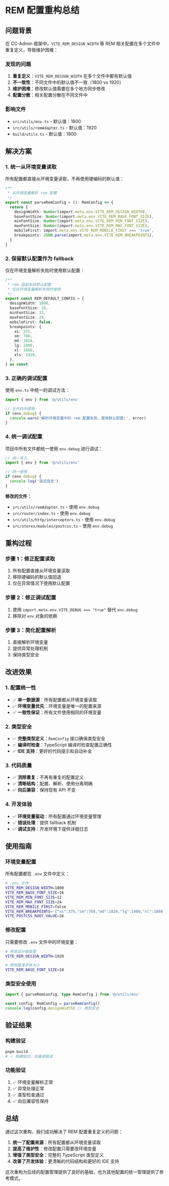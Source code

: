 <!--
  @copyright Copyright (c) 2025 chichuang
  @license 自定义商业限制许可证
  @description CC-Admin 企业级后台管理框架 - 文档

  本文件受版权保护，商业使用需要授权。
  联系方式: https://github.com/chichuang/cc-admin/issues

  This file is protected by copyright. Commercial use requires authorization.
  Contact: https://github.com/chichuang/cc-admin/issues
-->

# REM 配置重构总结

## 问题背景

在 CC-Admin 框架中，`VITE_REM_DESIGN_WIDTH` 等 REM 相关配置在多个文件中重复定义，导致维护困难：

### 发现的问题

1. **重复定义**：`VITE_REM_DESIGN_WIDTH` 在多个文件中都有默认值
2. **不一致性**：不同文件中的默认值不一致（1800 vs 1920）
3. **维护困难**：修改默认值需要在多个地方同步修改
4. **配置分散**：相关配置分散在不同文件中

### 影响文件

- `src/utils/env.ts` - 默认值：1800
- `src/utils/remAdapter.ts` - 默认值：1920
- `build/utils.ts` - 默认值：1800

## 解决方案

### 1. 统一从环境变量读取

所有配置都直接从环境变量读取，不再使用硬编码的默认值：

```typescript
/**
 * 从环境变量解析 rem 配置
 */
export const parseRemConfig = (): RemConfig => {
  return {
    designWidth: Number(import.meta.env.VITE_REM_DESIGN_WIDTH),
    baseFontSize: Number(import.meta.env.VITE_REM_BASE_FONT_SIZE),
    minFontSize: Number(import.meta.env.VITE_REM_MIN_FONT_SIZE),
    maxFontSize: Number(import.meta.env.VITE_REM_MAX_FONT_SIZE),
    mobileFirst: import.meta.env.VITE_REM_MOBILE_FIRST === 'true',
    breakpoints: JSON.parse(import.meta.env.VITE_REM_BREAKPOINTS),
  }
}
```

### 2. 保留默认配置作为 fallback

仅在环境变量解析失败时使用默认配置：

```typescript
/**
 * rem 适配系统默认配置
 * 仅在环境变量解析失败时使用
 */
export const REM_DEFAULT_CONFIG = {
  designWidth: 1800,
  baseFontSize: 16,
  minFontSize: 12,
  maxFontSize: 24,
  mobileFirst: false,
  breakpoints: {
    xs: 375,
    sm: 768,
    md: 1024,
    lg: 1400,
    xl: 1660,
    xls: 1920,
  },
} as const
```

### 3. 正确的调试配置

使用 `env.ts` 中统一的调试方法：

```typescript
import { env } from '@/utils/env'

// 在代码中使用
if (env.debug) {
  console.warn('解析环境变量中的 rem 配置失败，使用默认配置:', error)
}
```

### 4. 统一调试配置

项目中所有文件都统一使用 `env.debug` 进行调试：

```typescript
// 统一导入
import { env } from '@/utils/env'

// 统一使用
if (env.debug) {
  console.log('调试信息')
}
```

**修改的文件：**

- `src/utils/remAdapter.ts` - 使用 `env.debug`
- `src/router/index.ts` - 使用 `env.debug`
- `src/utils/http/interceptors.ts` - 使用 `env.debug`
- `src/stores/modules/postcss.ts` - 使用 `env.debug`

## 重构过程

### 步骤 1：修正配置读取

1. 所有配置直接从环境变量读取
2. 移除硬编码的默认值回退
3. 仅在异常情况下使用默认配置

### 步骤 2：修正调试配置

1. 使用 `import.meta.env.VITE_DEBUG === "true"` 替代 `env.debug`
2. 移除对 `env` 对象的依赖

### 步骤 3：简化配置解析

1. 直接解析环境变量
2. 提供异常处理机制
3. 保持类型安全

## 改进效果

### 1. 配置统一性

- ✅ **单一数据源**：所有配置都从环境变量读取
- ✅ **环境变量优先**：环境变量是唯一的配置来源
- ✅ **一致性保证**：所有文件使用相同的环境变量

### 2. 类型安全

- ✅ **完整类型定义**：`RemConfig` 接口确保类型安全
- ✅ **编译时检查**：TypeScript 编译时检查配置正确性
- ✅ **IDE 支持**：更好的代码提示和自动补全

### 3. 代码质量

- ✅ **消除重复**：不再有重复的配置定义
- ✅ **清晰结构**：配置、解析、使用分离明确
- ✅ **向后兼容**：保持现有 API 不变

### 4. 开发体验

- ✅ **环境变量驱动**：所有配置通过环境变量管理
- ✅ **错误处理**：提供 fallback 机制
- ✅ **调试支持**：开发环境下提供详细日志

## 使用指南

### 环境变量配置

所有配置都在 `.env` 文件中定义：

```bash
# .env 文件
VITE_REM_DESIGN_WIDTH=1800
VITE_REM_BASE_FONT_SIZE=16
VITE_REM_MIN_FONT_SIZE=12
VITE_REM_MAX_FONT_SIZE=24
VITE_REM_MOBILE_FIRST=false
VITE_REM_BREAKPOINTS='{"xs":375,"sm":768,"md":1024,"lg":1400,"xl":1660,"xls":1920}'
VITE_POSTCSS_ROOT_VALUE=16
```

### 修改配置

只需要修改 `.env` 文件中的环境变量：

```bash
# 修改设计稿宽度
VITE_REM_DESIGN_WIDTH=1920

# 修改基准字体大小
VITE_REM_BASE_FONT_SIZE=18
```

### 类型安全使用

```typescript
import { parseRemConfig, type RemConfig } from '@/utils/env'

const config: RemConfig = parseRemConfig()
console.log(config.designWidth) // 类型安全
```

## 验证结果

### 构建验证

```bash
pnpm build
# ✓ 构建成功，无编译错误
```

### 功能验证

1. ✅ 环境变量解析正常
2. ✅ 异常处理正常
3. ✅ 类型检查通过
4. ✅ 向后兼容性保持

## 总结

通过这次重构，我们成功解决了 REM 配置重复定义的问题：

1. **统一了配置来源**：所有配置都从环境变量读取
2. **提高了维护性**：修改配置只需要改环境变量
3. **增强了类型安全**：完整的 TypeScript 类型定义
4. **改善了开发体验**：更清晰的代码结构和更好的 IDE 支持

这次重构为后续的配置管理提供了良好的基础，也为其他配置的统一管理提供了参考模式。
